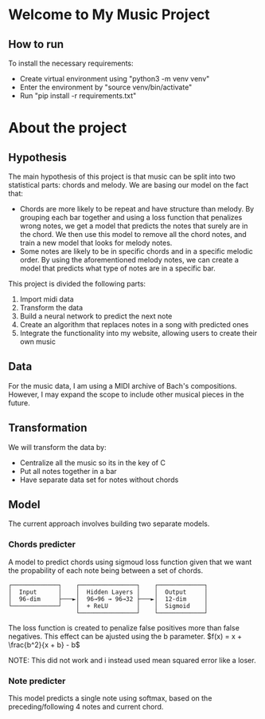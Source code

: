 # Welcome to My Music Project

## How to run
To install the necessary requirements:

* Create virtual environment using "python3 -m venv venv"
* Enter the environment by "source venv/bin/activate"
* Run "pip install -r requirements.txt"

# About the project

## Hypothesis

The main hypothesis of this project is that music can be split into two statistical parts: chords and melody. We are basing our model on the fact that: 
* Chords are more likely to be repeat and have structure than melody. By grouping each bar together and using a loss function that penalizes wrong notes, we get a model that predicts the notes that surely are in the chord. We then use this model to remove all the chord notes, and train a new model that looks for melody notes.
* Some notes are likely to be in specific chords and in a specific melodic order. By using the aforementioned melody notes, we can create a model that predicts what type of notes are in a specific bar. 

This project is divided the following parts:

1. Import midi data
2. Transform the data
3. Build a neural network to predict the next note
4. Create an algorithm that replaces notes in a song with predicted ones
5. Integrate the functionality into my website, allowing users to create their own music

## Data
For the music data, I am using a MIDI archive of Bach's compositions. However, I may expand the scope to include other musical pieces in the future.

## Transformation
We will transform the data by:
* Centralize all the music so its in the key of C
* Put all notes together in a bar
* Have separate data set for notes without chords

## Model
The current approach involves building two separate models.

### Chords predicter
A model to predict chords using sigmoud loss function given that we want the propability of each note being between a set of chords. 
```text
┌─────────────┐    ┌────────────────┐    ┌─────────────┐
│  Input      │    │  Hidden Layers │    │  Output     │
│  96-dim     ├───►│  96→96 → 96→32 ├───►│  12-dim     │
└─────────────┘    │  + ReLU        │    │  Sigmoid    │
                   └────────────────┘    └─────────────┘
```

The loss function is created to penalize false positives more than false negatives. This effect can be ajusted using the b parameter. 
$f(x) = x + \frac{b^2}{x + b} - b$

NOTE: This did not work and i instead used mean squared error like a loser.

### Note predicter
This model predicts a single note using softmax, based on the preceding/following 4 notes and current chord. 